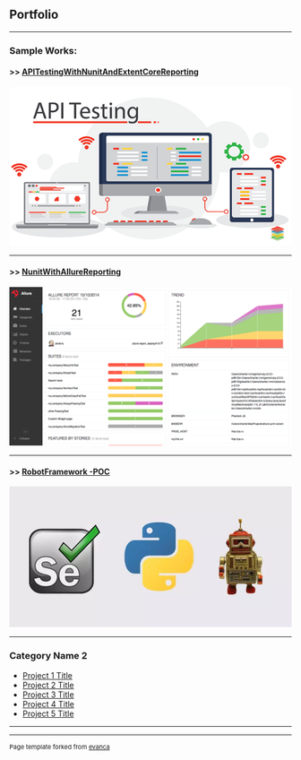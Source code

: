 ## Portfolio

---

### Sample Works:

#### >> [APITestingWithNunitAndExtentCoreReporting](/APITestingWithNunitAndExtentCoreReporting/)<br>
<img src="images/ApiTestingSample2.png?raw=true"/>

---
#### >> [NunitWithAllureReporting](/NunitWithAllureReporting/)<br>
<img src="images/AllureReportSample2.png?raw=true"/>

---
#### >> [RobotFramework -POC](/RFW-POC/)<br>
<img src="images/RobotFrameWorkSample.png?raw=true"/>

---

### Category Name 2

- [Project 1 Title](http://example.com/)
- [Project 2 Title](http://example.com/)
- [Project 3 Title](http://example.com/)
- [Project 4 Title](http://example.com/)
- [Project 5 Title](http://example.com/)

---




---
<p style="font-size:11px">Page template forked from <a href="https://github.com/evanca/quick-portfolio">evanca</a></p>
<!-- Remove above link if you don't want to attibute -->
